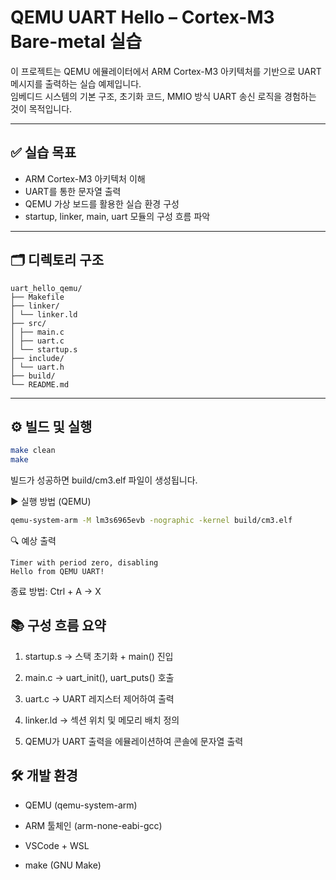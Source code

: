 # QEMU UART Hello – Cortex-M3 Bare-metal 실습

이 프로젝트는 QEMU 에뮬레이터에서 ARM Cortex-M3 아키텍처를 기반으로 UART 메시지를 출력하는 실습 예제입니다.  
임베디드 시스템의 기본 구조, 초기화 코드, MMIO 방식 UART 송신 로직을 경험하는 것이 목적입니다.

---

## ✅ 실습 목표

- ARM Cortex-M3 아키텍처 이해
- UART를 통한 문자열 출력
- QEMU 가상 보드를 활용한 실습 환경 구성
- startup, linker, main, uart 모듈의 구성 흐름 파악

---

## 🗂️ 디렉토리 구조
```
uart_hello_qemu/
├── Makefile
├── linker/
│ └── linker.ld
├── src/
│ ├── main.c
│ ├── uart.c
│ └── startup.s
├── include/
│ └── uart.h
├── build/
└── README.md
```
---

## ⚙️ 빌드 및 실행

```bash
make clean
make
```
빌드가 성공하면 build/cm3.elf 파일이 생성됩니다.

▶️ 실행 방법 (QEMU)
```bash
qemu-system-arm -M lm3s6965evb -nographic -kernel build/cm3.elf
```
🔍 예상 출력
```
Timer with period zero, disabling
Hello from QEMU UART!
```
종료 방법: Ctrl + A -> X 

## 📚 구성 흐름 요약
1. startup.s → 스택 초기화 + main() 진입

1. main.c → uart_init(), uart_puts() 호출

1. uart.c → UART 레지스터 제어하여 출력

1. linker.ld → 섹션 위치 및 메모리 배치 정의

1. QEMU가 UART 출력을 에뮬레이션하여 콘솔에 문자열 출력

## 🛠️ 개발 환경
- QEMU (qemu-system-arm)

- ARM 툴체인 (arm-none-eabi-gcc)

- VSCode + WSL

- make (GNU Make)